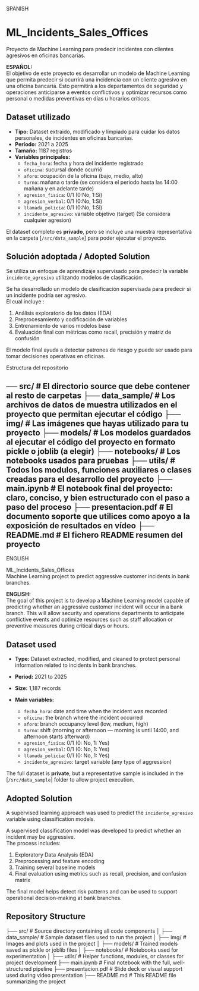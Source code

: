 SPANISH 
# ML_Incidents_Sales_Offices
Proyecto de Machine Learning para predecir incidentes con clientes agresivos en oficinas bancarias.

**ESPAÑOL:**  
El objetivo de este proyecto es desarrollar un modelo de Machine Learning que permita predecir si ocurrirá una incidencia con un cliente agresivo en una oficina bancaria. Esto permitirá a los departamentos de seguridad y operaciones anticiparse a eventos conflictivos y optimizar recursos como personal o medidas preventivas en días u horarios críticos.

## Dataset utilizado 

- **Tipo:** Dataset extraido, modificado y limpiado para cuidar los datos personales, de incidentes en oficinas bancarias.
- **Período:** 2021 a 2025
- **Tamaño:** 1187 registros
- **Variables principales:**
  - `fecha_hora`: fecha y hora del incidente registrado
  - `oficina`: sucursal donde ocurrió
  - `aforo`: ocupación de la oficina (bajo, medio, alto)
  - `turno`: mañana o tarde (se considera el periodo hasta las 14:00 mañana y en adelante tarde)
  - `agresion_fisica`: 0/1 (0:No, 1:Si)
  - `agresion_verbal`: 0/1 (0:No, 1:Si)
  - `llamada_policia`: 0/1  (0:No, 1:Si)
  - `incidente_agresivo`: variable objetivo (target) (Se considera cualquier agresion)

El dataset completo es **privado**, pero se incluye una muestra representativa en la carpeta [`/src/data_sample`] para poder ejecutar el proyecto.

## Solución adoptada / Adopted Solution

Se utiliza un enfoque de aprendizaje supervisado para predecir la variable `incidente_agresivo` utilizando modelos de clasificación.

Se ha desarrollado un modelo de clasificación supervisada para predecir si un incidente podría ser agresivo.  
El cual incluye :

1. Análisis exploratorio de los datos (EDA)
2. Preprocesamiento y codificación de variables
3. Entrenamiento de varios modelos base
4. Evaluación final con métricas como recall, precisión  y matriz de confusión

El modelo final ayuda a detectar patrones de riesgo y puede ser usado para tomar decisiones operativas en oficinas.

Estructura del repositorio

── src/                # El directorio source que debe contener al resto de carpetas
    ├── data_sample/    # Los archivos de datos de muestra utilizados en el proyecto que permitan ejecutar el código
    ├── img/            # Las imágenes que hayas utilizado para tu proyecto
    ├── models/         # Los modelos guardados al ejecutar el código del proyecto en formato pickle o joblib (a elegir)
    ├── notebooks/      # Los notebooks usados para pruebas
    ├── utils/          # Todos los modulos, funciones auxiliares o clases creadas para el desarrollo del proyecto
├── main.ipynb          # El notebook final del proyecto: claro, conciso, y bien estructurado con el paso a paso del proceso
├── presentacion.pdf    # El documento soporte que utilices como apoyo a la exposición de resultados en vídeo
├── README.md           # El fichero README resumen del proyecto
-------------------------------------------------------------------------------------------------------------------------------------------------------------------------------------------------------------
ENGLISH

 ML_Incidents_Sales_Offices  
Machine Learning project to predict aggressive customer incidents in bank branches.

**ENGLISH:**  
The goal of this project is to develop a Machine Learning model capable of predicting whether an aggressive customer incident will occur in a bank branch. This will allow security and operations departments to anticipate conflictive events and optimize resources such as staff allocation or preventive measures during critical days or hours.

## Dataset used

- **Type:** Dataset extracted, modified, and cleaned to protect personal information related to incidents in bank branches.
- **Period:** 2021 to 2025
- **Size:** 1,187 records
- **Main variables:**
  
  - `fecha_hora`: date and time when the incident was recorded
  - `oficina`: the branch where the incident occurred
  - `aforo`: branch occupancy level (low, medium, high)
  - `turno`: shift (morning or afternoon — morning is until 14:00, and afternoon starts afterward)
  - `agresion_fisica`: 0/1 (0: No, 1: Yes)
  - `agresion_verbal`: 0/1 (0: No, 1: Yes)
  - `llamada_policia`: 0/1 (0: No, 1: Yes)
  - `incidente_agresivo`: target variable (any type of aggression)

The full dataset is **private**, but a representative sample is included in the [`/src/data_sample`] folder to allow project execution.

## Adopted Solution

A supervised learning approach was used to predict the `incidente_agresivo` variable using classification models.

A supervised classification model was developed to predict whether an incident may be aggressive.  
The process includes:

1. Exploratory Data Analysis (EDA)
2. Preprocessing and feature encoding
3. Training several baseline models
4. Final evaluation using metrics such as recall, precision, and confusion matrix

The final model helps detect risk patterns and can be used to support operational decision-making at bank branches.

## Repository Structure

├── src/                # Source directory containing all code components
│   ├── data_sample/    # Sample dataset files used to run the project
│   ├── img/            # Images and plots used in the project
│   ├── models/         # Trained models saved as pickle or joblib files
│   ├── notebooks/      # Notebooks used for experimentation
│   ├── utils/          # Helper functions, modules, or classes for project development
├── main.ipynb          # Final notebook with the full, well-structured pipeline
├── presentacion.pdf    # Slide deck or visual support used during video presentation
├── README.md           # This README file summarizing the project
